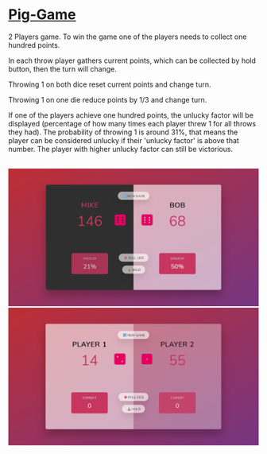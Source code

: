 # [Pig-Game](https://michal-w-dev.github.io/Pig-Game/)







<p> 2 Players game. To win the game one of the players needs to collect one hundred points. </p>
<p> In each throw player gathers current points, which can be collected by hold button, then the turn will change. </p>
<p> Throwing 1 on both dice reset current points and change turn. </p>
<p> Throwing 1 on one die reduce points by 1/3 and change turn. </p>
<p> If one of the players achieve one hundred points, the unlucky factor will be displayed (percentage of how many times each player threw 1 for all throws they had). The probability of throwing 1 is around 31%, that means the player can be considered unlucky if their 'unlucky factor' is above that number. The player with higher unlucky factor can still be victorious. </p>
<br>
<img src="readme1.png" width="700px">
<img src="readme2.png" width="700px">

